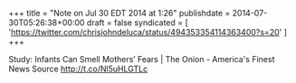 +++
title = "Note on Jul 30 EDT 2014 at 1:26"
publishdate = 2014-07-30T05:26:38+00:00
draft = false
syndicated = [ 'https://twitter.com/chrisjohndeluca/status/494353354114363400?s=20' ]
+++

Study: Infants Can Smell Mothers’ Fears | The Onion - America's Finest News Source http://t.co/Nl5uHLGTLc
